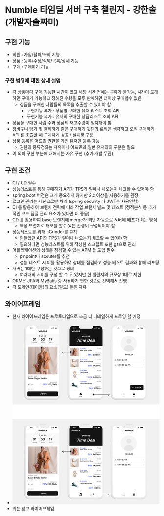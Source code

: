 # Numble 타임딜 서버 구축 챌린지 - 강한솔(개발자솔짜미)

## 구현 기능
- 회원 : 가입/탈퇴/조회 기능
- 상품 : 등록/수정/삭제/목록/상세 기능
- 구매 : 구매하기 기능

### 구현 범위에 대한 상세 설명
- 각 상품마다 구매 가능한 시간이 있고 해당 시간 전에는 구매가 불가능, 시간이 도래하면 구매가 가능하고 정해진 수량을 모두 판매하면 더이상 구매할수 없음
    - 상품을 구매한 사람들의 목록을 추출할 수 있어야 함
        - 구현기능 추가 : 상품별 구매한 유저 리스트 조회 API
        - 구현기능 추가 : 유저의 구매한 상품리스트 조회 API
- 상품을 구매한 사람 수과 상품의 재고수량이 일치해야 함
- 장바구니 담기 및 결제하기 같은 구매하기 뒷단의 로직은 생략하고 오직 구매하기 API 를 호출할  때 구매하기 성공 / 실패로 구분
- 상품 등록은 어드민 권한을 가진 유저만 등록 가능
    - 권한의 종류정의는 자유이나 어드민과 일반 유저와의 구분은 필요
- 이 외의 구현 부분에 대해서는 자유 구현 (추가 개발 무관)

## 구현 조건
- CI / CD 필수
- 성능테스트를 통해 구매하기 API가 TPS가 얼마나 나오는지 체크할 수 있어야 함
- spring boot 버전은 크게 중요하지 않지만 2.x 이상을 사용하기를 권장
- 로그인 관리는 세션으로만 처리
  (spring security 나 JWT는 사용안함)
- CI 를 활용하여 브랜치 전략에 따라 작업 브랜치 빌드 및 테스트 (정적분석 등 추가적인 코드 품질 관리 요소가 있다면 더 좋음)
- CD 를 활용하여 base 브랜치에 merge가 되면 자동으로 서버에 배포가 되는 방식
    - 특정 브랜치로 배포를 할수 있는 환경이 구성되어야 함
- 성능테스트를 위해 nGrinder를 설치
    - 만들었던 API의 TPS가 얼마나 나오는지 체크할 수 있어야 함
    - 필요하다면 성능테스트를 위해 작성한 스크립트 또한 git으로 관리
- 어플리케이션의 상태를 점검할 수 있는 APM 툴 도입 필수
    - pinpoint나 scouter를 추천
    - 성능 테스트 시 이를 활용하여 상태를 점검하고 성능 테스트 결과와 함께 리포팅
- 서버는 1대만 구성하는 것으로 정의
    - 여러대의 서버를 구성 할 수 도 있지만 현 챌린지의 규모상 1대로 제한
- ORM은 JPA와 MyBatis 중 사용하기 편한 것으로 선택해서 진행
- 각 도메인(테이블)의 요소(필드) 들은 자유

## 와이어프레임
- 현재 와이어프레임은 프로토타입으로 조금 더 디테일하게 드로잉 할 예정
- ![img.png](img.png)
- 위는 참고 와이어프레임


